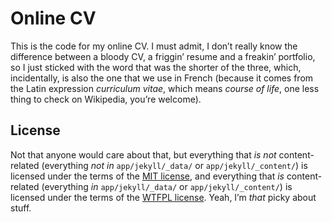 # Online CV

This is the code for my online CV. I must admit, I don’t really know the
difference between a bloody CV, a friggin’ resume and a freakin’ portfolio, so I
just sticked with the word that was the shorter of the three, which, incidentally,
is also the one that we use in French (because it comes from the Latin expression
*curriculum vitae*, which means *course of life*, one less thing to check on
Wikipedia, you’re welcome).

## License

Not that anyone would care about that, but everything that *is not* content-related
(everything *not in* `app/jekyll/_data/` or `app/jekyll/_content/`) is licensed
under the terms of the [MIT license](https://opensource.org/licenses/MIT), and
everything that *is* content-related (everything *in* `app/jekyll/_data/` or
`app/jekyll/_content/`) is licensed under the terms of the [WTFPL license](http://www.wtfpl.net/).
Yeah, I’m *that* picky about stuff.

